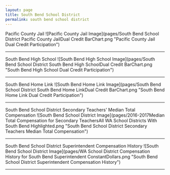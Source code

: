 ```yaml
---
layout: page
title: South Bend School District
permalink: south bend school district
---
```



Pacific County Jail
![Pacific County Jail Image](pages/South Bend School District Pacific County JailDual Credit BarChart.png "Pacific County Jail Dual Credit Participation")

___

South Bend High School
![South Bend High School Image](pages/South Bend School District South Bend High SchoolDual Credit BarChart.png "South Bend High School Dual Credit Participation")

___

South Bend Home Link
![South Bend Home Link Image](pages/South Bend School District South Bend Home LinkDual Credit BarChart.png "South Bend Home Link Dual Credit Participation")

___

South Bend School District Secondary Teachers' Median Total Compensation
![South Bend School District Image](pages/2016-2017Median Total Compensation for Secondary TeachersAll WA School Districts With South Bend Highlighted.png "South Bend School District Secondary Teachers Median Total Compensation")

___

South Bend School District Superintendent Compensation History
![South Bend School District Image](pages/WA School District Compensation History for South Bend Superintendent ConstantDollars.png "South Bend School District Superintendent Compensation History")

___

